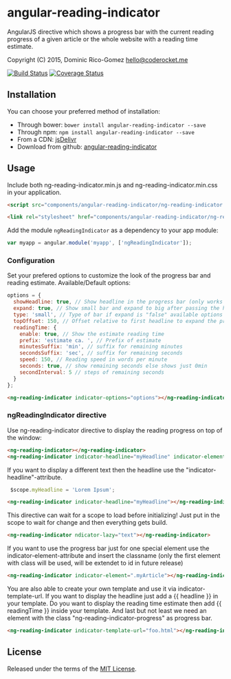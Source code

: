 angular-reading-indicator
===========================

AngularJS directive which shows a progress bar with the current reading progress of a given article or the whole website with a reading time estimate.

Copyright (C) 2015, Dominic Rico-Gomez <hello@coderocket.me>

[![Build Status](https://travis-ci.org/dominicrico/angular-reading-indicator.png?branch=master)](https://travis-ci.org/dominicrico/angular-reading-indicator)
[![Coverage Status](https://coveralls.io/repos/dominicrico/angular-reading-indicator/badge.png)](https://coveralls.io/r/dominicrico/angular-reading-indicator)

Installation
------------

You can choose your preferred method of installation:
* Through bower: `bower install angular-reading-indicator --save`
* Through npm: `npm install angular-reading-indicator --save`
* From a CDN: [jsDelivr](http://www.jsdelivr.com/#!angular.reading-indicator)
* Download from github: [angular-reading-indicator](https://github.com/dominicrico/angular-reading-indicator)

Usage
-----
Include both ng-reading-indicator.min.js and ng-reading-indicator.min.css in your application.

```html
<script src="components/angular-reading-indicator/ng-reading-indicator.min.js"></script>

<link rel="stylesheet" href="components/angular-reading-indicator/ng-reading-indicator.min.css">
```

Add the module `ngReadingIndicator` as a dependency to your app module:

```js
var myapp = angular.module('myapp', ['ngReadingIndicator']);
```

### Configuration

Set your prefered options to customize the look of the progress bar and reading estimate.
Available/Default options:

```js
options = {
  showHeadline: true, // Show headline in the progress bar (only works if expand is true or type is "big")
  expand: true, // Show small bar and expand to big after passing the headline
  type: 'small', // Type of bar if expand is "false" available options are "small" or "big"
  topOffset: 150, // Offset relative to first headline to expand the progress bar
  readingTime: {
    enable: true, // Show the estimate reading time
    prefix: 'estimate ca. ', // Prefix of estimate
    minutesSuffix: 'min', // suffix for remaining minutes
    secondsSuffix: 'sec', // suffix for remaining seconds
    speed: 150, // Reading speed in words per minute
    seconds: true, // show remaining seconds else shows just 0min
    secondInterval: 5 // steps of remaining seconds
  }
};
```

```html
<ng-reading-indicator indicator-options="options"></ng-reading-indicator>
```

### ngReadingIndicator directive
Use ng-reading-indicator directive to display the reading progress on top of the window:

```html
<ng-reading-indicator></ng-reading-indicator>
<ng-reading-indicator indicator-headline="myHeadline" indicator-element=".myArticle" indicator-options="options"></ng-reading-indicator>
```

If you want to display a different text then the headline use the "indicator-headline"-attribute.

```js
 $scope.myHeadline = 'Lorem Ipsum';
```

```html
<ng-reading-indicator indicator-headline="myHeadline"></ng-reading-indicator>
```

This directive can wait for a scope to load before initializing! Just put in the scope to wait for change and then everything gets build.

```html
<ng-reading-indicator ndicator-lazy="text"></ng-reading-indicator>
```

If you want to use the progress bar just for one special element use the indicator-element-attribute and insert the classname (only the first element with class will be used, will be extendet to id in future release)

```html
<ng-reading-indicator indicator-element=".myArticle"></ng-reading-indicator>
```

You are also able to create your own template and use it via indicator-template-url.
If you want to display the headline just add a {{ headline }} in your template. Do you want to display the reading time estimate  then add {{ readingTime }} inside your template. And last but not least we need an element with the class "ng-reading-indicator-progress" as progress bar.
```html
<ng-reading-indicator indicator-template-url="foo.html"></ng-reading-indicator>
```

License
----

Released under the terms of the [MIT License](LICENSE).
